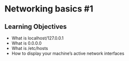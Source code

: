 # Networking basics #1

## Learning Objectives

* What is localhost/127.0.0.1
* What is 0.0.0.0
* What is /etc/hosts
* How to display your machine’s active network interfaces
